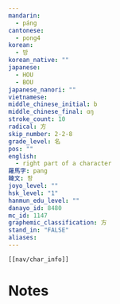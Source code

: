 ```yaml
---
mandarin:
  - páng
cantonese:
  - pong4
korean:
  - 방
korean_native: ""
japanese:
  - HOU
  - BOU
japanese_nanori: ""
vietnamese:
middle_chinese_initial: b
middle_chinese_final: ɑŋ
stroke_count: 10
radical: 方
skip_number: 2-2-8
grade_level: 名
pos: ""
english:
  - right part of a character
羅馬字: pang
韓文: 팡
joyo_level: ""
hsk_level: "1"
hanmun_edu_level: ""
danayo_id: 8480
mc_id: 1147
graphemic_classification: 方
stand_in: "FALSE"
aliases:
---
```

```meta-bind-embed
[[nav/char_info]]
```

# Notes
